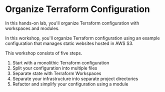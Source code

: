 # Organize Terraform Configuration

In this hands-on lab, you'll organize Terraform configuration with workspaces
and modules.

In this workshop, you'll organize Terraform configuration using an example
configuration that manages static websites hosted in AWS S3.

This workshop consists of five steps.

1. Start with a monolithic Terraform configuration
1. Split your configuration into multiple files
1. Separate state with Terraform Workspaces
1. Separate your infrastructure into separate project directories
1. Refactor and simplify your configuration using a module
